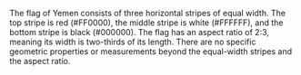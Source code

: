 The flag of Yemen consists of three horizontal stripes of equal width. The top stripe is red (#FF0000), the middle stripe is white (#FFFFFF), and the bottom stripe is black (#000000). The flag has an aspect ratio of 2:3, meaning its width is two-thirds of its length. There are no specific geometric properties or measurements beyond the equal-width stripes and the aspect ratio.